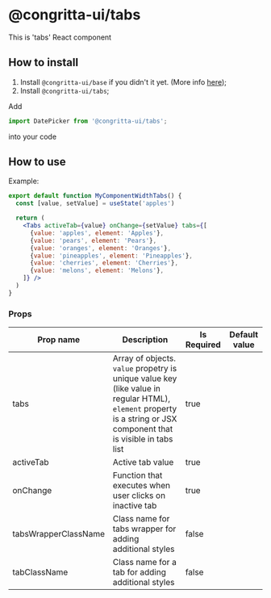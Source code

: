 # @congritta-ui/tabs

This is 'tabs' React component

## How to install

1. Install `@congritta-ui/base` if you didn't it yet. (More info [here](./base));
2. Install `@congritta-ui/tabs`;

Add

```javascript
import DatePicker from '@congritta-ui/tabs';
```

into your code

## How to use

Example:

```jsx
export default function MyComponentWidthTabs() {
  const [value, setValue] = useState('apples')

  return (
    <Tabs activeTab={value} onChange={setValue} tabs={[
      {value: 'apples', element: 'Apples'},
      {value: 'pears', element: 'Pears'},
      {value: 'oranges', element: 'Oranges'},
      {value: 'pineapples', element: 'Pineapples'},
      {value: 'cherries', element: 'Cherries'},
      {value: 'melons', element: 'Melons'},
    ]} />
  )
}
```

### Props

| Prop name                               | Description                                                                                                                                                       | Is Required | Default value                         |
|-----------------------------------------|-------------------------------------------------------------------------------------------------------------------------------------------------------------------|-------------|---------------------------------------|
| tabs                                    | Array of objects. `value` propetry is unique value key (like value in regular HTML), `element` property is a string or JSX component that is visible in tabs list | true        |                                       |
| activeTab                               | Active tab value                                                                                                                                                  | true        |                                       |
| onChange                                | Function that executes when user clicks on inactive tab                                                                                                           | true        |                                       |
| tabsWrapperClassName                    | Class name for tabs wrapper for adding additional styles                                                                                                          | false       |                                       |
| tabClassName                            | Class name for a tab for adding additional styles                                                                                                                 | false       |                                       |
